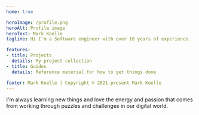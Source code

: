 ```yaml
---
home: true

heroImage: /profile.png
heroAlt: Profile image
heroText: Mark Koelle
tagline: Hi I'm a Software engineer with over 10 years of experience.

features:
- title: Projects
  details: My project collection
- title: Guides
  details: Reference material for how to get things done

footer: Mark Koelle | Copyright © 2021-present Mark Koelle
---
```


I'm always learning new things and love the energy and passion that comes from working through puzzles and challenges in our digital world.

